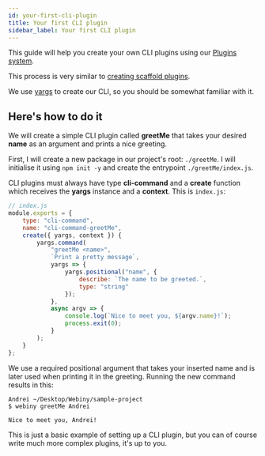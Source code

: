 ```yaml
---
id: your-first-cli-plugin
title: Your first CLI plugin
sidebar_label: Your first CLI plugin
---
```


This guide will help you create your own CLI plugins using our [Plugins system](/docs/deep-dive/plugins-crash-course).

This process is very similar to [creating scaffold plugins](/docs/deep-dive/scaffolding/your-first-scaffold-plugin).

We use [yargs](https://www.npmjs.com/package/yargs) to create our CLI, so you should be somewhat familiar with it.

## Here's how to do it

We will create a simple CLI plugin called **greetMe** that takes your desired **name** as an argument and prints a nice greeting.

First, I will create a new package in our project's root: `./greetMe`. I will initialise it using `npm init -y` and create the entrypoint `./greetMe/index.js`.

CLI plugins must always have type **cli-command** and a **create** function which receives the **yargs** instance and a **context**. This is `index.js`:
 
```js
// index.js
module.exports = {
    type: "cli-command",
    name: "cli-command-greetMe",
    create({ yargs, context }) {
        yargs.command(
            "greetMe <name>",
            `Print a pretty message`,
            yargs => {
                yargs.positional("name", {
                    describe: `The name to be greeted.`,
                    type: "string"
                });
            },
            async argv => {
                console.log(`Nice to meet you, ${argv.name}!`);
                process.exit(0);
            }
        );
    }
};
```

We use a required positional argument that takes your inserted name and is later used when printing it in the greeting. Running the new command results in this:

```console
Andrei ~/Desktop/Webiny/sample-project
$ webiny greetMe Andrei

Nice to meet you, Andrei!
```

This is just a basic example of setting up a CLI plugin, but you can of course write much more complex plugins, it's up to you.